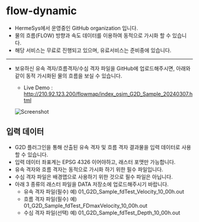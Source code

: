 # flow-dynamic
- HermeSys에서 운영중인 GitHub organization 입니다.
- 물의 흐름(FLOW) 방향과 속도 데이터를 이용하여 동적으로 가시화 할 수 있습니다.
- 해당 서비스는 무료로 진행되고 있으며, 유료서비스는 준비중에 있습니다.

 ---
 

- 보유하신 유속 격자/흐름격자/수심 격자 파일을 GitHub에 업로드해주시면, 아래와 같이 동적 가시화된 물의 흐름을 보실 수 있습니다.

  - Live Demo : http://210.92.123.200/flowmap/index_osim_G2D_Sample_20240307.html
  
  ![Screenshot](/screenshots/Cheongmicheon_Dynamic_flow.gif?raw=true)

## 입력 데이터
- G2D 플러그인을 통해 산출된 유속 격자 및 흐름 격자 결과물을 입력 데이터로 사용할 수 있습니다. 
- 입력 데이터 좌표계는 EPSG 4326 이어야하고, 래스터 포맷만 가능합니다.
- 유속 격자와 흐름 격자는 동적으로 가시화 하기 위한 필수 파일입니다.
- 수심 격자 파일은 배경맵으로 사용하기 위한 것으로 필수 파일은 아닙니다.
- 아래 3 종류의 래스터 파일을 DATA 저장소에 업로드해주시기 바랍니다.
  - 유속 격자 파일(필수) 예) 01_G2D_Sample_fdTest_Velocity_10_00h.out
  - 흐름 격자 파일(필수) 예) 01_G2D_Sample_fdTest_FDmaxVelocity_10_00h.out
  - 수심 격자 파일(선택) 예) 01_G2D_Sample_fdTest_Depth_10_00h.out

